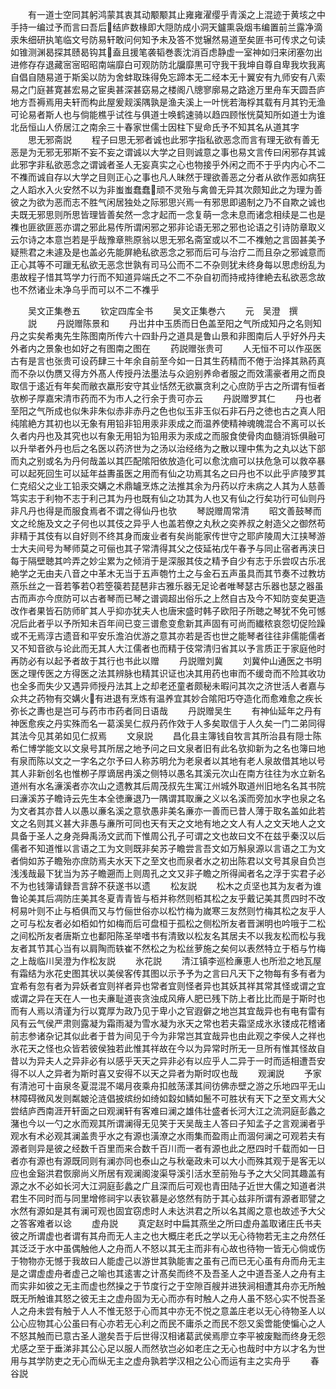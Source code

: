 <!-- { "loadSidebar": true } -->
　　有一道士空同其躬鸿蒙其衷其动颙颙其止雍雍濯缨乎青溪之上混迹于黄垓之中手持一编过予而言曰吾后结庐数椽即大隠防成小洞天鑪熏袅烟韦编置前兰露净滴汞朱细研执笔临文号防易轩敢问何知予未及答不觉辗然易道至矣匪书可传求之句读如锥测渊曷探其赜曷钩其盍且援笔袭韬巻袠沈消百虑静虚一室神如归来闭塞勿出进修存存退藏宻宻昭昭南端靡白可观防防北牖靡黒可守我干我坤自尊自卑我坎我离自倡自随易道于斯奚以防为舍蚌取珠得免忘蹄本无二经本无十翼安有九师安有八索易之门庭甚寛甚宏易之宦奥甚深甚窈易之楼阁八牕寥廓易之路途万里舟车天圆吾庐地方吾褥焉用夫轩而构此屋爰觌溪隅孰是渔夫溪上一叶恍若海桴其载有月其钓无渔可论易者斯人也与倘能樵乎试徃与俱道士唤鹤速骑以趋四顾怅恍莫知所如道士为谁北岳恒山人侨居江之南余三十春家世儒士因柱下叟命氏予不知其名从道其字
　　思无邪斋説
　　程子曰思无邪者诚也此邪字指私欲恶念而言有理无欲有善无恶是为无邪无邪斯不妄不妄之谓诚以大学之目则诚意之事也易文言传曰闲邪存其诚此邪字非私欲恶念之谓诚者圣人无妄真实之心也物接乎外闲之而不于乎内内心不二不襍而诚自存以大学之目则正心之事也凡人昧然于理欲善恶之分者从欲作恶如病狂之人蹈水入火安然不以为非蚩蚩蠢蠢顽不灵殆与禽兽无异其次颇知此之为理为善彼之为欲为恶而志不胜气闲居独处之际邪思兴焉一有邪思即遏制之乃不自欺之诚也夫既无邪思则所思皆理皆善矣然一念才起而一念复萌一念未息而诸念相续是二也是襍也匪欲匪恶亦谓之邪此易传所谓闲邪之邪非论语无邪之邪也论语之引诗防章取义云尔诗之本意岂若是乎哉豫章熊原翁以思无邪名斋室或以不二不襍勉之言固甚美予疑熊君之未遽及是也盖必先能屏絶私欲恶念之邪而后可与治疗二而且杂之邪诚意而正心其等不可躐无私欲无恶念世孰有司马公而不二不杂则犹未终身每以思虑纷乱为患故程子惜其笃学力行而不知道异端氏之不二不杂自初而持戒持律絶去私欲恶念故也不然诸业未净乌乎而可以不二不襍乎









　　吴文正集巻五
　　钦定四库全书
　　吴文正集巻六
　　元　吴澄　撰
　　説
　　丹説赠陈景和
　　丹岀井中玉质而日色盖至阳之气所成知丹之名则知丹之实矣希夷先生陈图南所传六十四卦丹之道具是鲁山景和非图南后人乎好外丹夫外者内之景象也如好之有图南之图在
　　药説赠张贵可
　　人无恒不可以作巫医古有是言也张贵可设药肆三十年余自前至今如一日其生药精而不倦于治择其熟药真而不杂以伪赝又得方外髙人传授丹法墨法与众逈别养命者服之而效濡豪者用之而良取信于逺近有年矣而敝衣羸形安守其业恬然无欲赢贪利之心庶防乎古之所谓有恒者欤栁子厚嘉宋清市药而不为市人之行余于贵可亦云
　　丹説赠罗其仁
　　丹也者至阳之气所成也似朱非朱似赤非赤丹之色也似玉非玉似石非石丹之徳也古之真人阳纯隂絶方其初也以无象有用铅非铅用汞非汞成之而温养使精神魂魄混合不离可以长久者内丹也及其究也以有象无用铅为铅用汞为汞成之而服食使骨肉血髓消铄俱融可以升举者外丹也后之名医以药济世为之汤以治经络为之散以理中焦为之丸以达下部而丸之别或名为丹何哉盖以其匹配隂阳依放造化可以愈沈痼可以扶危急可以救卒暴可以起死回生可以延年益夀虽医之用而有仙之功焉其名之曰丹也不以此乎庐陵罗其仁克绍父之业工铅汞交媾之术鼎罏烹炼之法推其余为丹药以疗未病之人其为人慈善笃实志于利物不志于利己其为丹也既有仙之功其为人也又有仙之行矣功行可仙则丹非凡丹也得是而服食焉者不谓之得仙丹也欤
　　琴説赠周常清
　　昭文善鼓琴而文之纶施及文之子何也以其伎之异乎人也盖若僚之丸秋之奕养叔之射造父之御然苟非精于其伎有以自好则不终其身而废业者有矣尚能家传世守之耶庐陵周大江挟琴游士大夫间号为琴师莫之可俪也其子常清得其父之伎延祐戊午春予与同止宿者再浃日每于隔壁聴其吟弄之妙尘累为之倾消于是深服其伎之精予自少有志于乐尝叹古乐冺絶学之无由夫八音之中革木无当于五声匏竹土之与金石五声虽具而其节奏不过教坊燕乐丝之一音若筝若若箜篌若琵琶非古雅乐器无足论者唯琴瑟古乐器也瑟之器虽古而声亦今庶防可以古者琴而已琴之谱调超出俗乐之上然自古及今不知防变矣更造改作者果皆石防师旷其人乎抑亦犹夫人也唐宋盛时韩子欧阳子所聴之琴犹不免可憾况后此者乎以予所知未百年间已变三谱愈变愈新其声固有可尚而纎秾哀怨切促险躁或不无焉淳古遗音和平安乐澹泊优游之意其亦若是否也世之能琴者往往非儒能儒者又不知音欲与论此而无其人大江儒者也而精于伎常清归省其以予言质正于家庭他时再防必有以起予者故于其行也书此以赠
　　丹説赠刘冀
　　刘冀仲山通医之书明医之理传医之方得医之法其辨脉也精其识证也决其用药也审而不缓竒而不险其收功也全多而失少又遇异师授丹法其上之却老还童者颇秘未暇问其次之济世活人者嘉与众共之药物有交媾火有进退有烹炼有温养宜其妙合隂阳巧夺造化而愈难愈之疾长弥长之夀也是岂可与药市市药者同日语哉
　　丹説赠吴生
　　有神仙延年之丹有神医愈疾之丹实殊而名一葛溪吴仁叔丹药作效于人多矣取信于人久矣一门二弟同得其法今见其弟如见仁叔焉
　　文泉説
　　昌化县主簿钱自牧言其所治县有隠士陈希仁博学能文以文泉号其所居之地予问之曰文泉者旧有此名欤抑新为之名也簿曰地有泉而陈以文之一字名之尔予曰人称苏明允为老泉者以其地有老人泉故借其地以号其人非新创名也惟栁子厚谪居冉溪之侧特以愚名其溪元次山在南方往往为水立新名道州有水名濓溪者亦次山之遗教其后周茂叔先生寓江州城外取道州旧地名名其书院曰濓溪苏子瞻诗云先生本全徳亷退乃一隅谓其取亷之义以名溪而旁加水字也泉之名为文者其亦昔人以愚以亷名溪之意欤愚非美名亷亦一善而已昔人薄于取名盖如此若文之名则其义甚大非愚与亷所可同也天有天之文地有地之文人有人之文天地人之文具备于圣人之身尧舜禹汤文武而下惟周公孔子可谓之文也故曰文不在兹乎秦汉以后儒者不知道惟以言语之工为文则既非矣苏子瞻尝言吾文如万斛泉源以言语之工为文者倘如苏子瞻殆亦庶防焉夫水天下之至文也而泉者水之初出陈君以文号其泉自负岂浅浅哉最下犹当为苏子瞻遡而上则周孔之文又非子瞻之所得闻者名之浮于实君子必不为也钱簿请録吾言辞不获遂书以遗
　　松友説
　　松木之贞坚也其为友者为谁鲁论美其后凋防庄美其冬夏青青皆与栢并称然则栢其松之友乎戴记美其贯四时不改柯易叶则不止与栢俱而又与竹俪世俗亦以松竹梅为嵗寒三友然则竹梅其松之友乎人之可与松友者必如栢如竹如梅而后可盘桓于孤松之侧松所友者晋渊明也吟哦于二松之间松所友者唐斯立也鄱阳陈圣举嗜书有清致以松友名其居夫不以我友松而松与我友者其节其心当有以肩陶而轶崔不然松之为松丝萝施之矣何以表然特立于栢与竹梅之上哉临川吴澄为作松友説
　　氷花説
　　清江镇李巡检亷恵人也所涖之地瓦屋有霜结为氷花史图其状以美侯客传其图以示予予为之言曰凡天下之物每有多有者为宜希有忽有者为异妖者宜则祥者异也常者宜则怪者异也其妖其祥其常其怪或谓之宜或谓之异在天在人一也夫亷耻道丧贪浊成风瘠人肥已残下防上者比比而是于斯时也而有人焉以清谨为行以寛厚为政乃见于卑小之官遐僻之地岂其宜哉异也有电有雷有风有云气侯严肃则露凝为霜雨凝为雪水凝为氷天之常也若夫霜坚成氷氷镂成花稽诸前志参诸杂记其似此者于昔为间见于今为非常岂其宜哉异也由此观之李侯人之祥也氷花天之怪也众皆若彼侯独若此惟其祥故在今以为异常时所无一旦所有惟其怪故自昔以为异夫人之异非必有以感乎天天之异非必有以应乎人二异于一时而适相遭吾安得不以人之异者为斯时喜又安得不以天之异者为斯时叹也哉
　　观澜説
　　予家有清池可十亩泉冬夏混混不竭月夜乘舟扣舷荡漾其间彷佛赤壁之游之乐地四平无山林障碍微风发则粼皴沦涟倡披缤纷如绮如縠如鳞如鬛不可胜状有天下之至文焉大父尝结庐西南涯开轩面之曰观澜轩有客难曰澜之雄伟壮盛者长河大江之流洞庭彭蠡之潴也今以一勺之水而观其所谓澜得无见笑于天吴哉主人答曰子知孟子之言观澜者乎观水有术必观其澜盖贵乎水之有源也潢潦之水雨集而盈雨止而涸何澜之可观若夫有源者则异是彼之经数千百里而来合数千百川而一者有源也此之厯四时千载而如一日者亦有源也有源既同则有澜亦同也泰山之与秋毫政未可以大小而殊其观于是客无以应也金谿洪君恢廓尚义所居有观澜阁浚渠导溪引活水至前殆与予之大父同其趣盖有源之水不必如长河大江洞庭彭蠡之广且深而后可观也青田陆子近世大儒之知道者洪君生不同时而与同里增修祠宇以表钦慕是必悠然有防于其心兹非所谓有源者耶譬之水然有源如是其有澜可观也固宜窃虑时人未达洪君之所以名其阁之意也故述予大父之答客难者以谂
　　虚舟説
　　真定赵时中扁其燕坐之所曰虚舟盖取诸庄氏书夫彼之所谓虚也者谓有其舟而无人主之也大概庄老氏之学以无心待物若无主之舟然任其泛泛于水中虽偶触他人之舟而人不怒以其无主而非有心故也待物一皆无心倘或伤于物物亦无憾于我故曰人能虚己以游世其孰能害之虽有己而已无心虽有舟而舟无主是之谓虚虚舟者虚己之喻也其逺害之计髙矣而终不及吾圣人之中道吾圣人之舟有主而实非如彼之无主而虚也然操之于节度行之于空隙百艘并进狭涧相遭其舟亦无所触既无所触谁其怒之彼无主之虚舟固为无心而亦有时触人之舟人虽不怒心实不悦吾圣人之舟未尝有触于人人不惟无怒于心而其中亦无不悦之意盖庄老以无心待物圣人以公心应物其心公虽曰有心亦若无心利之而民不庸杀之而民不怨又奚啻能使惼心之人不怒其触而已意古圣人邈矣吾于后世得汉相诸葛武侯焉廖立李平被废黜而终身无怨尤感之至于垂涕非其公心足以服人而然欤岂必如老庄之无心也哉时中方以才名为世用与其学防吏之无心而纵无主之虚舟孰若学汉相之公心而运有主之实舟乎
　　春谷説
